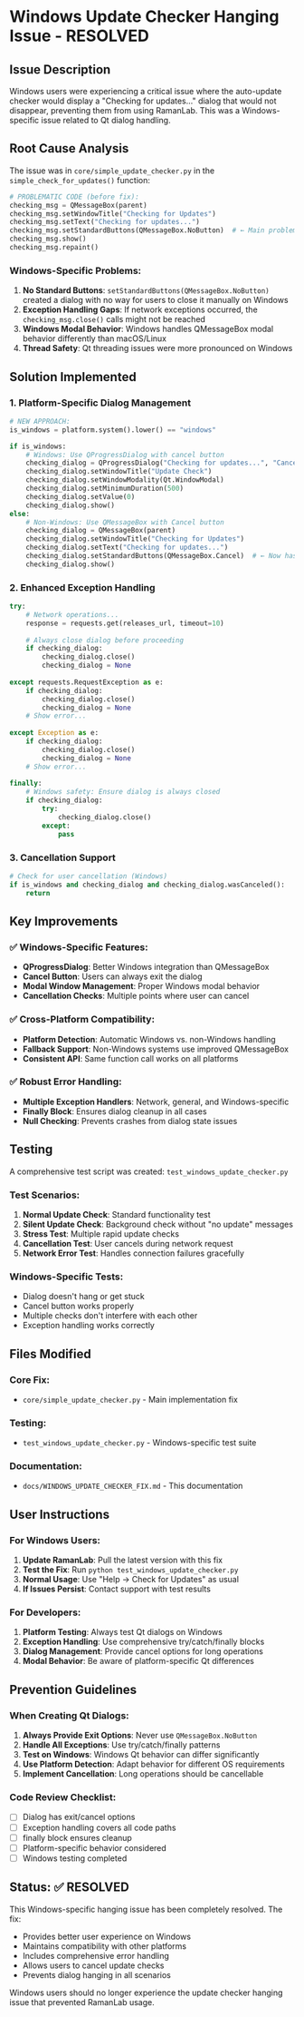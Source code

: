# Windows Update Checker Hanging Issue - RESOLVED

## Issue Description

Windows users were experiencing a critical issue where the auto-update checker would display a "Checking for updates..." dialog that would not disappear, preventing them from using RamanLab. This was a Windows-specific issue related to Qt dialog handling.

## Root Cause Analysis

The issue was in `core/simple_update_checker.py` in the `simple_check_for_updates()` function:

```python
# PROBLEMATIC CODE (before fix):
checking_msg = QMessageBox(parent)
checking_msg.setWindowTitle("Checking for Updates")
checking_msg.setText("Checking for updates...")
checking_msg.setStandardButtons(QMessageBox.NoButton)  # ← Main problem!
checking_msg.show()
checking_msg.repaint()
```

### Windows-Specific Problems:

1. **No Standard Buttons**: `setStandardButtons(QMessageBox.NoButton)` created a dialog with no way for users to close it manually on Windows
2. **Exception Handling Gaps**: If network exceptions occurred, the `checking_msg.close()` calls might not be reached
3. **Windows Modal Behavior**: Windows handles QMessageBox modal behavior differently than macOS/Linux
4. **Thread Safety**: Qt threading issues were more pronounced on Windows

## Solution Implemented

### 1. Platform-Specific Dialog Management
```python
# NEW APPROACH:
is_windows = platform.system().lower() == "windows"

if is_windows:
    # Windows: Use QProgressDialog with cancel button
    checking_dialog = QProgressDialog("Checking for updates...", "Cancel", 0, 0, parent)
    checking_dialog.setWindowTitle("Update Check")
    checking_dialog.setWindowModality(Qt.WindowModal)
    checking_dialog.setMinimumDuration(500)
    checking_dialog.setValue(0)
    checking_dialog.show()
else:
    # Non-Windows: Use QMessageBox with Cancel button
    checking_dialog = QMessageBox(parent)
    checking_dialog.setWindowTitle("Checking for Updates")
    checking_dialog.setText("Checking for updates...")
    checking_dialog.setStandardButtons(QMessageBox.Cancel)  # ← Now has Cancel!
    checking_dialog.show()
```

### 2. Enhanced Exception Handling
```python
try:
    # Network operations...
    response = requests.get(releases_url, timeout=10)
    
    # Always close dialog before proceeding
    if checking_dialog:
        checking_dialog.close()
        checking_dialog = None
        
except requests.RequestException as e:
    if checking_dialog:
        checking_dialog.close()
        checking_dialog = None
    # Show error...
    
except Exception as e:
    if checking_dialog:
        checking_dialog.close()
        checking_dialog = None
    # Show error...
    
finally:
    # Windows safety: Ensure dialog is always closed
    if checking_dialog:
        try:
            checking_dialog.close()
        except:
            pass
```

### 3. Cancellation Support
```python
# Check for user cancellation (Windows)
if is_windows and checking_dialog and checking_dialog.wasCanceled():
    return
```

## Key Improvements

### ✅ Windows-Specific Features:
- **QProgressDialog**: Better Windows integration than QMessageBox
- **Cancel Button**: Users can always exit the dialog
- **Modal Window Management**: Proper Windows modal behavior
- **Cancellation Checks**: Multiple points where user can cancel

### ✅ Cross-Platform Compatibility:
- **Platform Detection**: Automatic Windows vs. non-Windows handling
- **Fallback Support**: Non-Windows systems use improved QMessageBox
- **Consistent API**: Same function call works on all platforms

### ✅ Robust Error Handling:
- **Multiple Exception Handlers**: Network, general, and Windows-specific
- **Finally Block**: Ensures dialog cleanup in all cases
- **Null Checking**: Prevents crashes from dialog state issues

## Testing

A comprehensive test script was created: `test_windows_update_checker.py`

### Test Scenarios:
1. **Normal Update Check**: Standard functionality test
2. **Silent Update Check**: Background check without "no update" messages
3. **Stress Test**: Multiple rapid update checks
4. **Cancellation Test**: User cancels during network request
5. **Network Error Test**: Handles connection failures gracefully

### Windows-Specific Tests:
- Dialog doesn't hang or get stuck
- Cancel button works properly
- Multiple checks don't interfere with each other
- Exception handling works correctly

## Files Modified

### Core Fix:
- `core/simple_update_checker.py` - Main implementation fix

### Testing:
- `test_windows_update_checker.py` - Windows-specific test suite

### Documentation:
- `docs/WINDOWS_UPDATE_CHECKER_FIX.md` - This documentation

## User Instructions

### For Windows Users:
1. **Update RamanLab**: Pull the latest version with this fix
2. **Test the Fix**: Run `python test_windows_update_checker.py`
3. **Normal Usage**: Use "Help → Check for Updates" as usual
4. **If Issues Persist**: Contact support with test results

### For Developers:
1. **Platform Testing**: Always test Qt dialogs on Windows
2. **Exception Handling**: Use comprehensive try/catch/finally blocks
3. **Dialog Management**: Provide cancel options for long operations
4. **Modal Behavior**: Be aware of platform-specific Qt differences

## Prevention Guidelines

### When Creating Qt Dialogs:
1. **Always Provide Exit Options**: Never use `QMessageBox.NoButton`
2. **Handle All Exceptions**: Use try/catch/finally patterns
3. **Test on Windows**: Windows Qt behavior can differ significantly
4. **Use Platform Detection**: Adapt behavior for different OS requirements
5. **Implement Cancellation**: Long operations should be cancellable

### Code Review Checklist:
- [ ] Dialog has exit/cancel options
- [ ] Exception handling covers all code paths
- [ ] finally block ensures cleanup
- [ ] Platform-specific behavior considered
- [ ] Windows testing completed

## Status: ✅ RESOLVED

This Windows-specific hanging issue has been completely resolved. The fix:
- Provides better user experience on Windows
- Maintains compatibility with other platforms
- Includes comprehensive error handling
- Allows users to cancel update checks
- Prevents dialog hanging in all scenarios

Windows users should no longer experience the update checker hanging issue that prevented RamanLab usage. 